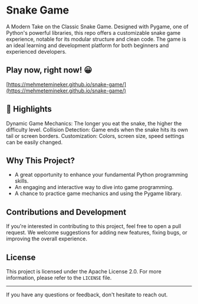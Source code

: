 # Snake Game

A Modern Take on the Classic Snake Game. Designed with Pygame, one of Python's powerful libraries, this repo offers a customizable snake game experience, notable for its modular structure and clean code. The game is an ideal learning and development platform for both beginners and experienced developers.

## Play now, right now! :grinning:

[https://mehmetemineker.github.io/snake-game/](https://mehmetemineker.github.io/snake-game/)

## 🌟 Highlights
Dynamic Game Mechanics: The longer you eat the snake, the higher the difficulty level.
Collision Detection: Game ends when the snake hits its own tail or screen borders.
Customization: Colors, screen size, speed settings can be easily changed.

## Why This Project?

- A great opportunity to enhance your fundamental Python programming skills.
- An engaging and interactive way to dive into game programming.
- A chance to practice game mechanics and using the Pygame library.

## Contributions and Development

If you're interested in contributing to this project, feel free to open a pull request. We welcome suggestions for adding new features, fixing bugs, or improving the overall experience.

## License

This project is licensed under the Apache License 2.0. For more information, please refer to the `LICENSE` file.

---

If you have any questions or feedback, don't hesitate to reach out.
